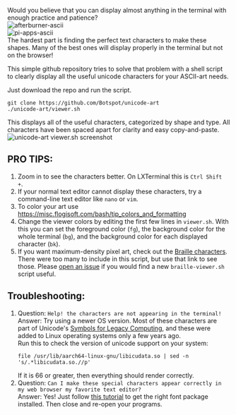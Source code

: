 Would you believe that you can display almost anything in the terminal with enough practice and patience?  
![afterburner-ascii](https://github.com/Botspot/unicode-art/assets/54716352/948b7b61-bfd3-439e-9764-56359252737f)  
![pi-apps-ascii](https://github.com/Botspot/unicode-art/assets/54716352/daddd26f-81a5-47c0-9599-1a2709859c46)  
The hardest part is finding the perfect text characters to make these shapes. Many of the best ones will display properly in the terminal but not on the browser!  

This simple github repository tries to solve that problem with a shell script to clearly display all the useful unicode characters for your ASCII-art needs.

Just download the repo and run the script.
```
git clone https://github.com/Botspot/unicode-art
./unicode-art/viewer.sh
```
This displays all of the useful characters, categorized by shape and type. All characters have been spaced apart for clarity and easy copy-and-paste.  
![unicode-art viewer.sh screenshot](https://github.com/Botspot/unicode-art/assets/54716352/e7bb0e43-b94e-4f45-a497-596b7b14fddf)  

## PRO TIPS:
1. Zoom in to see the characters better. On LXTerminal this is `Ctrl Shift +`.
2. If your normal text editor cannot display these characters, try a command-line text editor like `nano` or `vim`.
3. To color your art use https://misc.flogisoft.com/bash/tip_colors_and_formatting
4. Change the viewer colors by editing the first few lines in `viewer.sh`. With this you can set the foreground color (`fg`), the background color for the whole terminal (`bg`), and the background color for each displayed character (`bk`).
5. If you want maximum-density pixel art, check out the [Braille characters](https://shapecatcher.com/unicode/block/Braille_Patterns). There were too many to include in this script, but use that link to see those. Please [open an issue](https://github.com/Botspot/unicode-art/issues/new/choose) if you would find a new `braille-viewer.sh` script useful.

## Troubleshooting:
1. Question: `Help! the characters are not appearing in the terminal!`  
    Answer: Try using a newer OS version. Most of these characters are part of Unicode's [Symbols for Legacy Computing](https://en.wikipedia.org/wiki/Symbols_for_Legacy_Computing), and these were added to Linux operating systems only a few years ago.  
    Run this to check the version of unicode support on your system:  
    ```
    file /usr/lib/aarch64-linux-gnu/libicudata.so | sed -n 's/.*libicudata.so.//p'
    ```
    If it is 66 or greater, then everything should render correctly.
2. Question: `Can I make these special characters appear correctly in my web browser my favorite text editor?`  
    Answer: Yes! Just follow [this tutorial](https://pi-apps.io/install-app/install-color-emoji-font-on-raspberry-pi/) to get the right font package installed. Then close and re-open your programs.
